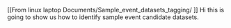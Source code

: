 [[From linux laptop Documents/Sample_event_datasets_tagging/ ]]
Hi this is going to show us how to identify sample event candidate datasets.

